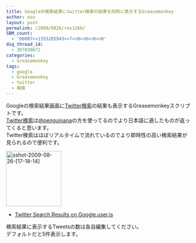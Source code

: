 ```yaml
---
title: Googleの検索結果にtwitter検索の結果を同時に表示するGreasemonkey
author: azu
layout: post
permalink: /2009/0826/res1266/
SBM_count:
  - '00007<>1355285943<>7<>0<>0<>0<>0'
dsq_thread_id:
  - 307030672
categories:
  - Greasemonkey
tags:
  - google
  - Greasemonkey
  - twitter
  - 検索
---
```

Googleの検索結果画面に[Twitter検索][1]の結果も表示するGreasemonkeyスクリプトです。  
[Twitter検索][1]は[@penguinana][2]の方を使ってるのでより日本語に適したものが返ってくると思います。  
Twitter検索はほぼリアルタイムで流れているのでより即時性の高い検索結果が見られるので便利です。

[<img class="alignnone size-thumbnail wp-image-1267" title="sshot-2009-08-26-[17-18-14]" src="https://efcl.info/wp-content/uploads/2009/08/sshot-2009-08-26-17-18-14-150x150.png" alt="sshot-2009-08-26-[17-18-14]" width="150" height="150" />][3]

*   [Twitter Search Results on Google.user.js][4]

検索結果に表示するTweetsの数は各自編集してください。  
デフォルトだと5件表示します。

&nbsp;

 [1]: http://pcod.no-ip.org/yats/
 [2]: http://twitter.com/penguinana "Twitter / penguinana"
 [3]: https://efcl.info/wp-content/uploads/2009/08/sshot-2009-08-26-17-18-14.png
 [4]: http://gist.github.com/raw/175393/c7e70a248b9e812903dc6a5b0502355daed4d95f/Twitter%20Search%20Results%20on%20Google.user.js
